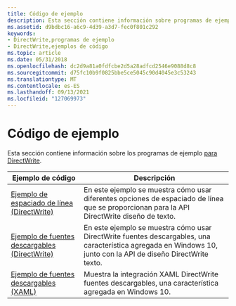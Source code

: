```yaml
---
title: Código de ejemplo
description: Esta sección contiene información sobre programas de ejemplo para DirectWrite.
ms.assetid: d9bdbc16-a6c9-4d39-a3d7-fec0f801c292
keywords:
- DirectWrite,programas de ejemplo
- DirectWrite,ejemplos de código
ms.topic: article
ms.date: 05/31/2018
ms.openlocfilehash: dc2d9a81a0fdfcbe2d5a28adfcd2546e9088d8c8
ms.sourcegitcommit: d75fc10b9f0825bbe5ce5045c90d4045e3c53243
ms.translationtype: MT
ms.contentlocale: es-ES
ms.lasthandoff: 09/13/2021
ms.locfileid: "127069973"
---
```

# <a name="sample-code"></a>Código de ejemplo

Esta sección contiene información sobre los programas de ejemplo [para DirectWrite](direct-write-portal.md).



| Ejemplo de código                                                                               | Descripción                                                                                                                                       |
|--------------------------------------------------------------------------------------------|---------------------------------------------------------------------------------------------------------------------------------------------------|
| [Ejemplo de espaciado de línea (DirectWrite)](https://github.com/Microsoft/Windows-universal-samples/tree/master/Samples/DWriteLineSpacingModes)       | En este ejemplo se muestra cómo usar diferentes opciones de espaciado de línea que se proporcionan para la API DirectWrite diseño de texto.                         |
| [Ejemplo de fuentes descargables (DirectWrite)](https://github.com/Microsoft/Windows-universal-samples/tree/master/Samples/DWriteTextLayoutCloudFont) | En este ejemplo se muestra cómo usar DirectWrite fuentes descargables, una característica agregada en Windows 10, junto con la API de diseño DirectWrite texto. |
| [Ejemplo de fuentes descargables (XAML)](https://github.com/Microsoft/Windows-universal-samples/tree/master/Samples/XamlCloudFontIntegration)        | Muestra la integración XAML DirectWrite fuentes descargables, una característica agregada en Windows 10.                                                   |



 

 

 




